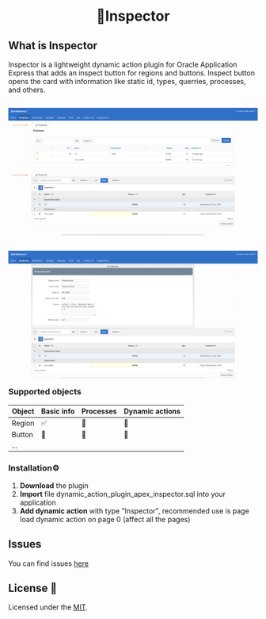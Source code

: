 
  <div align="center">
<h1> 🔎Inspector </h1>
</div>


## What is Inspector

Inspector is a lightweight dynamic action plugin for Oracle Application Express that adds an inspect button for regions and buttons. Inspect button opens the card with information like static id, types, querries, processes, and others.
<div style="float: left">
  <p align="center">
  <img src="others/inspector_closed.png" width="800" />
</p>
</div>

<div style="float: left">
  <p align="center">
  <img src="others/inspector_opened.png" width="800" />
</p>
</div>


### Supported objects

Object | Basic info | Processes | Dynamic actions
------------ | ------------- | ------------- | -------------
Region | ✅ | 🚧 | 🚧
Button | 🚧 | 🚧 | 🚧
... | | |


### Installation⚙️

1. **Download** the plugin 
2. **Import** file dynamic_action_plugin_apex_inspector.sql into your application
3. **Add dynamic action** with type "Inspector", recommended use is page load dynamic action on page 0 (affect all the pages)


## Issues
You can find issues [here](https://github.com/kucharzykt/apex-inspector/issues)


## License 📝

Licensed under the [MIT](LICENSE).